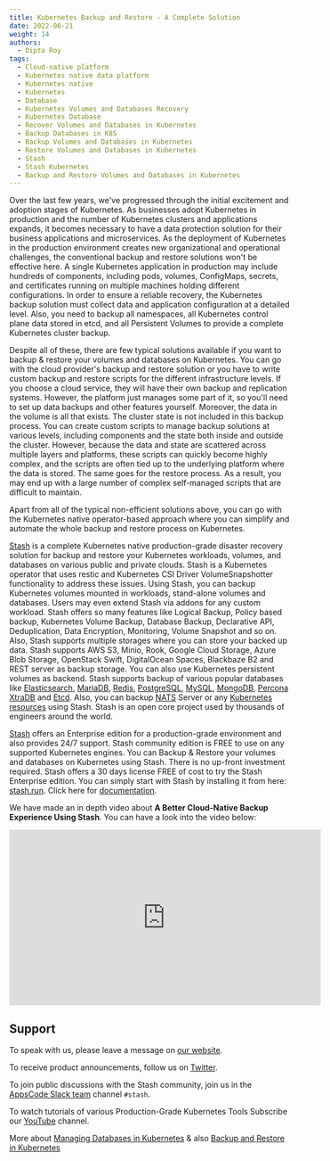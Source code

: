 ```yaml
---
title: Kubernetes Backup and Restore - A Complete Solution
date: 2022-06-21
weight: 14
authors:
  - Dipta Roy
tags:
  - Cloud-native platform
  - Kubernetes native data platform
  - Kubernetes native
  - Kubernetes
  - Database
  - Kubernetes Volumes and Databases Recovery
  - Kubernetes Database
  - Recover Volumes and Databases in Kubernetes 
  - Backup Databases in K8S
  - Backup Volumes and Databases in Kubernetes 
  - Restore Volumes and Databases in Kubernetes
  - Stash
  - Stash Kubernetes
  - Backup and Restore Volumes and Databases in Kubernetes
---
```


Over the last few years, we've progressed through the initial excitement and adoption stages of Kubernetes. As businesses adopt Kubernetes in production and the number of Kubernetes clusters and applications expands, it becomes necessary to have a data protection solution for their business applications and microservices.
As the deployment of Kubernetes in the production environment creates new organizational and operational challenges, the conventional backup and restore solutions won't be effective here. A single Kubernetes application in production may include hundreds of components, including pods, volumes, ConfigMaps, secrets, and certificates running on multiple machines holding different configurations. In order to ensure a reliable recovery, the Kubernetes backup solution must collect data and application configuration at a detailed level. Also, you need to backup all namespaces, all Kubernetes control plane data stored in etcd, and all Persistent Volumes to provide a complete Kubernetes cluster backup.

Despite all of these, there are few typical solutions available if you want to backup & restore your volumes and databases on Kubernetes. You can go with the cloud provider's backup and restore solution or you have to write custom backup and restore scripts for the different infrastructure levels.
If you choose a cloud service, they will have their own backup and replication systems. However, the platform just manages some part of it, so you'll need to set up data backups and other features yourself. Moreover, the data in the volume is all that exists. The cluster state is not included in this backup process. You can create custom scripts to manage backup solutions at various levels, including components and the state both inside and outside the cluster. However, because the data and state are scattered across multiple layers and platforms, these scripts can quickly become highly complex, and the scripts are often tied up to the underlying platform where the data is stored. The same goes for the restore process. As a result, you may end up with a large number of complex self-managed scripts that are difficult to maintain.

Apart from all of the typical non-efficient solutions above, you can go with the Kubernetes native operator-based approach where you can simplify and automate the whole backup and restore process on Kubernetes.

[Stash](https://stash.run/) is a complete Kubernetes native production-grade disaster recovery solution for backup and restore your Kubernetes workloads, volumes, and databases on various public and private clouds. Stash is a Kubernetes operator that uses restic and Kubernetes CSI Driver VolumeSnapshotter functionality to address these issues. Using Stash, you can backup Kubernetes volumes mounted in workloads, stand-alone volumes and databases. Users may even extend Stash via addons for any custom workload. Stash offers so many features like Logical Backup, Policy based backup, Kubernetes Volume Backup, Database Backup, Declarative API, Deduplication, Data Encryption, Monitoring, Volume Snapshot and so on. Also, Stash supports multiple storages where you can store your backed up data. Stash supports AWS S3, Minio, Rook, Google Cloud Storage, Azure Blob Storage, OpenStack Swift, DigitalOcean Spaces, Blackbaze B2 and REST server as backup storage. You can also use Kubernetes persistent volumes as backend. Stash supports backup of various popular databases like [Elasticsearch](https://stash.run/addons/databases/backup-and-restore-elasticsearch-on-kubernetes/), [MariaDB](https://stash.run/addons/databases/backup-and-restore-mariadb-on-kubernetes/), [Redis](https://stash.run/addons/databases/backup-and-restore-redis-on-kubernetes/), [PostgreSQL](https://stash.run/addons/databases/backup-and-restore-postgres-on-kubernetes/), [MySQL](https://stash.run/addons/databases/backup-and-restore-mysql-on-kubernetes/), [MongoDB](https://stash.run/addons/databases/backup-and-restore-mongodb-on-kubernetes/), [Percona XtraDB](https://stash.run/addons/databases/backup-and-restore-percona-xtradb-on-kubernetes/) and [Etcd](). Also, you can backup [NATS](https://stash.run/addons/message-queue/backup-and-restore-nats-on-kubernetes/) Server or any [Kubernetes resources](https://stash.run/addons/kubernetes/backup-kubernetes-resources/) using Stash. Stash is an open core project used by thousands of engineers around the world.

[Stash](https://stash.run/) offers an Enterprise edition for a production-grade environment and also provides 24/7 support. Stash community edition is FREE to use on any supported Kubernetes engines. You can Backup & Restore your volumes and databases on Kubernetes using Stash. There is no up-front investment required. Stash offers a 30 days license FREE of cost to try the Stash Enterprise edition. You can simply start with Stash by installing it from here: [stash.run](https://stash.run/).
Click here for [documentation](https://stash.run/docs/latest/welcome/).

We have made an in depth video about **A Better Cloud-Native Backup Experience Using Stash**. You can have a look into the video below:

<iframe width="560" height="315" src="https://www.youtube.com/embed/MREdcm9S8Xg" title="YouTube video player" frameborder="0" allow="accelerometer; autoplay; clipboard-write; encrypted-media; gyroscope; picture-in-picture" allowfullscreen></iframe>


## Support

To speak with us, please leave a message on [our website](https://appscode.com/contact/). 

To receive product announcements, follow us on [Twitter](https://twitter.com/KubeStash).

To join public discussions with the Stash community, join us in the [AppsCode Slack team](https://kubernetes.slack.com/messages/C8NCX6N23/) channel `#stash`.

To watch tutorials of various Production-Grade Kubernetes Tools Subscribe our [YouTube](https://www.youtube.com/c/AppsCodeInc/) channel.

More about [Managing Databases in Kubernetes](https://kubedb.com/) & also [Backup and Restore in Kubernetes](https://stash.run/)

